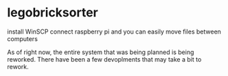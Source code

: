 # legobricksorter
install WinSCP
connect raspberry pi and you can easily move files between computers

As of right now, the entire system that was being planned is being reworked. There have been a few devoplments that may take a bit to rework. 
